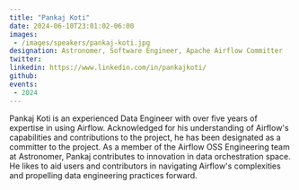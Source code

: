 ```yaml
---
title: "Pankaj Koti"
date: 2024-06-10T23:01:02-06:00
images: 
 - /images/speakers/pankaj-koti.jpg
designation: Astronomer, Software Engineer, Apache Airflow Committer
twitter: 
linkedin: https://www.linkedin.com/in/pankajkoti/
github: 
events:
 - 2024
---
```


Pankaj Koti is an experienced Data Engineer with over five years of expertise in using Airflow. Acknowledged for his understanding of Airflow's capabilities and contributions to the project, he has been designated as a committer to the project. As a member of the Airflow OSS Engineering team at Astronomer, Pankaj contributes to innovation in data orchestration space. He likes to aid users and contributors in navigating Airflow's complexities and propelling data engineering practices forward.


